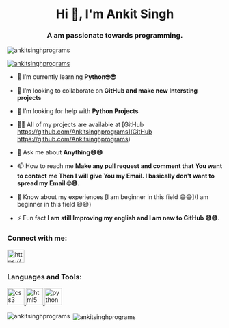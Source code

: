 <h1 align="center">Hi 👋, I'm Ankit Singh</h1>
<h3 align="center">A am passionate towards programming.</h3>

<p align="left"> <img src="https://komarev.com/ghpvc/?username=ankitsinghprograms&label=Profile%20views&color=0e75b6&style=flat" alt="ankitsinghprograms" /> </p>

<p align="left"> <a href="https://github.com/ryo-ma/github-profile-trophy"><img src="https://github-profile-trophy.vercel.app/?username=ankitsinghprograms" alt="ankitsinghprograms" /></a> </p>

- 🌱 I’m currently learning **Python🤓😎**

- 👯 I’m looking to collaborate on **GitHub and make new Intersting projects**

- 🤝 I’m looking for help with **Python Projects**

- 👨‍💻 All of my projects are available at [GitHub https://github.com/Ankitsinghprograms](GitHub https://github.com/Ankitsinghprograms)

- 💬 Ask me about **Anything😄😄**

- 📫 How to reach me **Make any pull request and comment that You want to contact me Then I will give You my Email. I basically don't want to spread my Email 🙄😅.**

- 📄 Know about my experiences [I am beginner in this field 😅😅](I am beginner in this field 😅😅)

- ⚡ Fun fact **I am still Improving my english and I am new to GitHub 😅😅.**

<h3 align="left">Connect with me:</h3>
<p align="left">
<a href="https://www.hackerrank.com/https://www.hackerrank.com/ankitsingh300307" target="blank"><img align="center" src="https://cdn.jsdelivr.net/npm/simple-icons@3.0.1/icons/hackerrank.svg" alt="https://www.hackerrank.com/ankitsingh300307" height="30" width="40" /></a>
</p>

<h3 align="left">Languages and Tools:</h3>
<p align="left"> <a href="https://www.w3schools.com/css/" target="_blank"> <img src="https://devicons.github.io/devicon/devicon.git/icons/css3/css3-original-wordmark.svg" alt="css3" width="40" height="40"/> </a> <a href="https://www.w3.org/html/" target="_blank"> <img src="https://devicons.github.io/devicon/devicon.git/icons/html5/html5-original-wordmark.svg" alt="html5" width="40" height="40"/> </a> <a href="https://www.python.org" target="_blank"> <img src="https://devicons.github.io/devicon/devicon.git/icons/python/python-original.svg" alt="python" width="40" height="40"/> </a> </p>

<p><img align="left" src="https://github-readme-stats.vercel.app/api/top-langs?username=ankitsinghprograms&show_icons=true&locale=en&layout=compact" alt="ankitsinghprograms" /></p>

<p>&nbsp;<img align="center" src="https://github-readme-stats.vercel.app/api?username=ankitsinghprograms&show_icons=true&locale=en" alt="ankitsinghprograms" /></p>

<!--
**Ankitsinghprograms/Ankitsinghprograms** is a ✨ _special_ ✨ repository because its `README.md` (this file) appears on your GitHub profile.

Here are some ideas to get you started:

- 🔭 I’m currently working on ...
- 🌱 I’m currently learning ...
- 👯 I’m looking to collaborate on ...
- 🤔 I’m looking for help with ...
- 💬 Ask me about ...
- 📫 How to reach me: ...
- 😄 Pronouns: ...
- ⚡ Fun fact: ...
-->
